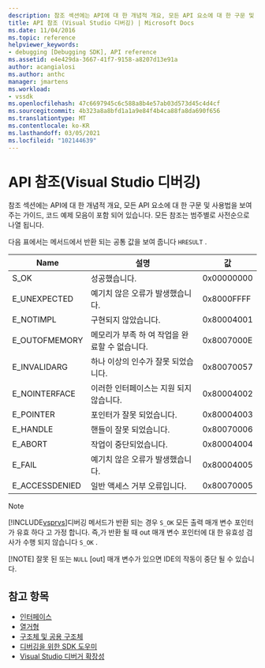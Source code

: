 ```yaml
---
description: 참조 섹션에는 API에 대 한 개념적 개요, 모든 API 요소에 대 한 구문 및 사용법을 보여 주는 가이드, 코드 예제 모음이 포함 되어 있습니다.
title: API 참조 (Visual Studio 디버깅) | Microsoft Docs
ms.date: 11/04/2016
ms.topic: reference
helpviewer_keywords:
- debugging [Debugging SDK], API reference
ms.assetid: e4e429da-3667-41f7-9158-a8207d13e91a
author: acangialosi
ms.author: anthc
manager: jmartens
ms.workload:
- vssdk
ms.openlocfilehash: 47c6697945c6c588a8b4e57ab03d573d45c4d4cf
ms.sourcegitcommit: 4b323a8a8bfd1a1a9e84f4b4ca88fa8da690f656
ms.translationtype: MT
ms.contentlocale: ko-KR
ms.lasthandoff: 03/05/2021
ms.locfileid: "102144639"
---
```

# <a name="api-reference-visual-studio-debugging"></a>API 참조(Visual Studio 디버깅)
참조 섹션에는 API에 대 한 개념적 개요, 모든 API 요소에 대 한 구문 및 사용법을 보여 주는 가이드, 코드 예제 모음이 포함 되어 있습니다. 모든 참조는 범주별로 사전순으로 나열 됩니다.

 다음 표에서는 메서드에서 반환 되는 공통 값을 보여 줍니다 `HRESULT` .

|Name|설명|값|
|----------|-----------------|-----------|
|S_OK|성공했습니다.|0x00000000|
|E_UNEXPECTED|예기치 않은 오류가 발생했습니다.|0x8000FFFF|
|E_NOTIMPL|구현되지 않았습니다.|0x80004001|
|E_OUTOFMEMORY|메모리가 부족 하 여 작업을 완료할 수 없습니다.|0x8007000E|
|E_INVALIDARG|하나 이상의 인수가 잘못 되었습니다.|0x80070057|
|E_NOINTERFACE|이러한 인터페이스는 지원 되지 않습니다.|0x80004002|
|E_POINTER|포인터가 잘못 되었습니다.|0x80004003|
|E_HANDLE|핸들이 잘못 되었습니다.|0x80070006|
|E_ABORT|작업이 중단되었습니다.|0x80004004|
|E_FAIL|예기치 않은 오류가 발생했습니다.|0x80004005|
|E_ACCESSDENIED|일반 액세스 거부 오류입니다.|0x80070005|

> [!NOTE]
> [!INCLUDE[vsprvs](../../../code-quality/includes/vsprvs_md.md)]디버깅 메서드가 반환 되는 경우 `S_OK` 모든 출력 매개 변수 포인터가 유효 하다 고 가정 합니다. 즉,가 반환 될 때 out 매개 변수 포인터에 대 한 유효성 검사가 수행 되지 않습니다 `S_OK` .
>
> [!NOTE]
> 잘못 된 또는 `NULL` [out] 매개 변수가 있으면 IDE의 작동이 중단 될 수 있습니다.

## <a name="see-also"></a>참고 항목
- [인터페이스](../../../extensibility/debugger/reference/interfaces-visual-studio-debugging.md)
- [열거형](../../../extensibility/debugger/reference/enumerations-visual-studio-debugging.md)
- [구조체 및 공용 구조체](../../../extensibility/debugger/reference/structures-and-unions.md)
- [디버깅을 위한 SDK 도우미](../../../extensibility/debugger/reference/sdk-helpers-for-debugging.md)
- [Visual Studio 디버거 확장성](../../../extensibility/debugger/visual-studio-debugger-extensibility.md)

